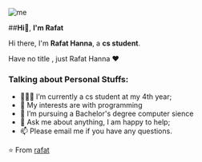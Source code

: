![me](https://github.com/L1cardo/L1cardo/raw/master/assets/me.gif)

##**Hi**👋, **I'm Rafat**

Hi there, I'm **Rafat Hanna**, a **cs student**.

Have no title , just Rafat Hanna ♥


### Talking about Personal Stuffs:

- 👨🏽‍💻 I’m currently a cs student at my 4th year; 
- 🤔 My interests are with programming
- 💼 I’m pursuing a Bachelor's degree computer sience
- 💬 Ask me about anything, I am happy to help;
- 📫 Please email me if you have any questions.







⭐️ From [rafat](https://github.com/rafathanna)
